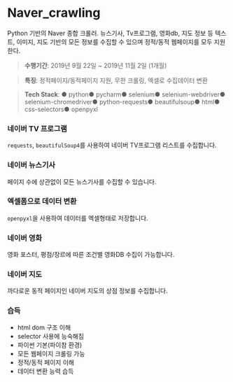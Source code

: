 # Naver_crawling
Python 기반의 Naver 종합 크롤러. 뉴스기사, Tv프로그램, 영화db, 지도 정보 등 텍스트, 이미지, 지도 기반의 모든 정보를 수집할 수 있으며 정적/동적 웹페이지를 모두 지원한다.
> **수행기간**: 2019년 9월 22일 ~ 2019년 11월 2일 (1개월) 

> **특징**: 정적페이지/동적페이지 지원, 무한 크롤링, 엑셀로 수집데이터 변환

> **Tech Stack**: ● python● pycharm● selenium● selenium-webdriver● selenium-chromedriver● python-requests● beautifulsoup● html● css-selectors● openpyxl

### 네이버 TV 프로그램
`requests`, `beautifulSoup4`를 사용하여 네이버 TV프로그램 리스트를 수집합니다.

### 네이버 뉴스기사
페이지 수에 상관없이 모든 뉴스기사를 수집할 수 있습니다.

### 엑셀폼으로 데이터 변환
`openpyxl`을 사용하여 데이터를 엑셀형태로 저장합니다.

### 네이버 영화
영화 포스터, 평점/장르에 따른 조건별 영화DB 수집이 가능합니다.

### 네이버 지도
까다로운 동적 페이지인 네이버 지도의 상점 정보를 수집합니다.

### 습득
- html dom 구조 이해
- selector 사용에 능숙해짐
- 파이썬 기본(파이참 환경)
- 모든 웹페이지 크롤링 가능
- 정적/동적 페이지 이해
- 데이터 변환 능력 습득
